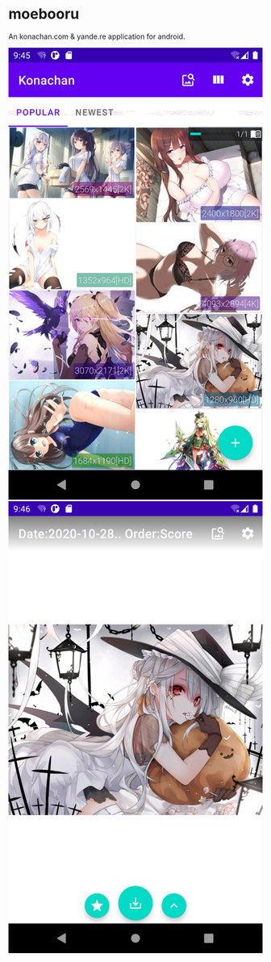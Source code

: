 # moebooru
An konachan.com & yande.re application for android.

![Main](https://github.com/yueeng/moebooru/blob/gh-pages/Screenshot_1603964729.jpg)
![Preview](https://github.com/yueeng/moebooru/blob/gh-pages/Screenshot_1603964806.jpg)
